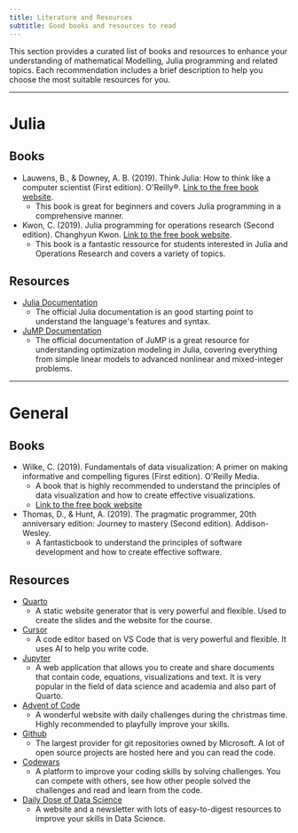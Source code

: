```yaml
---
title: Literature and Resources
subtitle: Good books and resources to read
---
```



This section provides a curated list of books and resources to enhance your understanding of mathematical Modelling, Julia programming and related topics. Each recommendation includes a brief description to help you choose the most suitable resources for you.

------------------------------------------------------------------------

# Julia

## Books

-   Lauwens, B., & Downey, A. B. (2019). Think Julia: How to think like a computer scientist (First edition). O'Reilly®. [Link to the free book website](https://benlauwens.github.io/ThinkJulia.jl/latest/book.html).
    -   This book is great for beginners and covers Julia programming in a comprehensive manner.
-   Kwon, C. (2019). Julia programming for operations research (Second edition). Changhyun Kwon. [Link to the free book website](https://www.chkwon.net/julia/).
    -   This book is a fantastic ressource for students interested in Julia and Operations Research and covers a variety of topics.

## Resources

-   [Julia Documentation](https://docs.julialang.org/)
    -   The official Julia documentation is an good starting point to understand the language's features and syntax.
-   [JuMP Documentation](https://jump.dev/JuMP.jl/stable/)
    -   The official documentation of JuMP is a great resource for understanding optimization modeling in Julia, covering everything from simple linear models to advanced nonlinear and mixed-integer problems.

------------------------------------------------------------------------

# General

## Books

-   Wilke, C. (2019). Fundamentals of data visualization: A primer on making informative and compelling figures (First edition). O'Reilly Media.
    -   A book that is highly recommended to understand the principles of data visualization and how to create effective visualizations.
    -   [Link to the free book website](https://clauswilke.com/dataviz/)
-   Thomas, D., & Hunt, A. (2019). The pragmatic programmer, 20th anniversary edition: Journey to mastery (Second edition). Addison-Wesley.
    -   A fantasticbook to understand the principles of software development and how to create effective software.

## Resources

-   [Quarto](https://quarto.org)
    -   A static website generator that is very powerful and flexible. Used to create the slides and the website for the course.
-   [Cursor](https://cursor.sh)
    -   A code editor based on VS Code that is very powerful and flexible. It uses AI to help you write code.
-   [Jupyter](https://jupyter.org)
    -   A web application that allows you to create and share documents that contain code, equations, visualizations and text. It is very popular in the field of data science and academia and also part of Quarto.
-   [Advent of Code](https://adventofcode.com/)
    -   A wonderful website with daily challenges during the christmas time. Highly recommended to playfully improve your skills.
-   [Github](https://github.com)
    -   The largest provider for git repositories owned by Microsoft. A lot of open source projects are hosted here and you can read the code.
-   [Codewars](https://codewars.com)
    -   A platform to improve your coding skills by solving challenges. You can compete with others, see how other people solved the challenges and read and learn from the code.
-   [Daily Dose of Data Science](https://www.dailydoseofds.com)
    -   A website and a newsletter with lots of easy-to-digest resources to improve your skills in Data Science.
